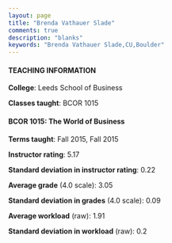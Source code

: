 ```yaml
---
layout: page
title: "Brenda Vathauer Slade" 
comments: true
description: "blanks"
keywords: "Brenda Vathauer Slade,CU,Boulder"
---
```

<head>
<script src="https://ajax.googleapis.com/ajax/libs/jquery/2.1.3/jquery.min.js"></script>
<script src="https://dl.dropboxusercontent.com/s/pc42nxpaw1ea4o9/highcharts.js?dl=0"></script>
<!-- <script src="../assets/js/highcharts.js"></script> -->
<style type="text/css">@font-face {
	font-family: "Bebas Neue";
	src: url(https://www.filehosting.org/file/details/544349/BebasNeue Regular.otf) format("opentype");
	}
	h1.Bebas { 
		font-family: "Bebas Neue", Verdana, Tahoma;
	}
</style>
</head>
	   
#### TEACHING INFORMATION

**College**: Leeds School of Business

**Classes taught**: BCOR 1015

#### BCOR 1015: The World of Business

**Terms taught**: Fall 2015, Fall 2015

**Instructor rating**: 5.17

**Standard deviation in instructor rating**: 0.22

**Average grade** (4.0 scale): 3.05

**Standard deviation in grades** (4.0 scale): 0.09

**Average workload** (raw): 1.91

**Standard deviation in workload** (raw): 0.2

